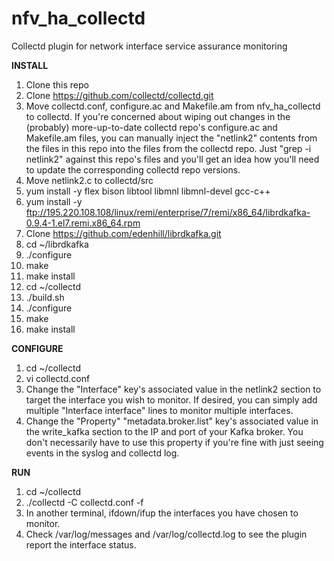 # nfv_ha_collectd
Collectd plugin for network interface service assurance monitoring

**INSTALL**
1. Clone this repo
2. Clone https://github.com/collectd/collectd.git
3. Move collectd.conf, configure.ac and Makefile.am from nfv_ha_collectd to collectd.  If you're concerned about wiping out changes in the (probably) more-up-to-date collectd repo's configure.ac and Makefile.am files, you can manually inject the "netlink2" contents from the files in this repo into the files from the collectd repo.  Just "grep -i netlink2" against this repo's files and you'll get an idea how you'll need to update the corresponding collectd repo versions.
4. Move netlink2.c to collectd/src
5. yum install -y flex bison libtool libmnl libmnl-devel gcc-c++
6. yum install -y ftp://195.220.108.108/linux/remi/enterprise/7/remi/x86_64/librdkafka-0.9.4-1.el7.remi.x86_64.rpm
7. Clone https://github.com/edenhill/librdkafka.git
8. cd ~/librdkafka
9. ./configure
10. make
11. make install
12. cd ~/collectd
13. ./build.sh
14. ./configure
15. make
16. make install

**CONFIGURE**
1. cd ~/collectd
2. vi collectd.conf
3. Change the "Interface" key's associated value in the netlink2 section to target the interface you wish to monitor.  If desired, you can simply add multiple "Interface interface" lines to monitor multiple interfaces.
4. Change the "Property" "metadata.broker.list" key's associated value in the write_kafka section to the IP and port of your Kafka broker.  You don't necessarily have to use this property if you're fine with just seeing events in the syslog and collectd log.

**RUN**
1. cd ~/collectd
2. ./collectd -C collectd.conf -f
3. In another terminal, ifdown/ifup the interfaces you have chosen to monitor.
4. Check /var/log/messages and /var/log/collectd.log to see the plugin report the interface status.
